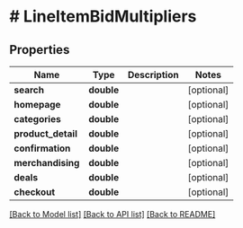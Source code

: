 # # LineItemBidMultipliers

## Properties

Name | Type | Description | Notes
------------ | ------------- | ------------- | -------------
**search** | **double** |  | [optional]
**homepage** | **double** |  | [optional]
**categories** | **double** |  | [optional]
**product_detail** | **double** |  | [optional]
**confirmation** | **double** |  | [optional]
**merchandising** | **double** |  | [optional]
**deals** | **double** |  | [optional]
**checkout** | **double** |  | [optional]

[[Back to Model list]](../../README.md#models) [[Back to API list]](../../README.md#endpoints) [[Back to README]](../../README.md)

